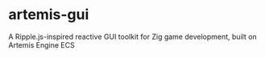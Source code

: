 # artemis-gui
A Ripple.js-inspired reactive GUI toolkit for Zig game development, built on Artemis Engine ECS
